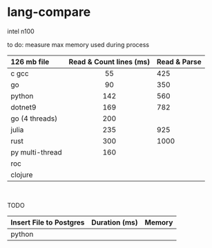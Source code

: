# lang-compare

intel n100

to do: measure max memory used during process

| 126 mb file     | Read & Count lines (ms) | Read & Parse |
| :-------------- | :---------------------: | ------------ |
| c gcc           |           55            | 425          |
| go              |           90            | 350          |
| python          |           142           | 560          |
| dotnet9         |           169           | 782          |
| go (4 threads)  |           200           |
| julia           |           235           | 925          |
| rust            |           300           | 1000         |
| py multi-thread |           160           |
| roc             |                         |
| clojure         |                         |

<br>

TODO

| Insert File to Postgres | Duration (ms) | Memory |
| :---------------------- | :-----------: | -----: |
| python                  |               |        |
